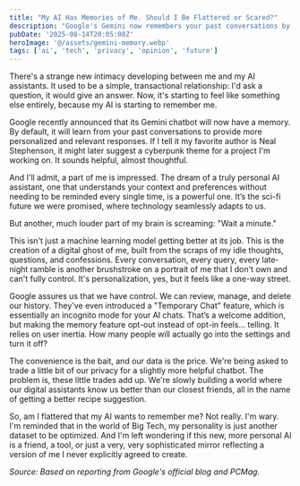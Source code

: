 ```yaml
---
title: "My AI Has Memories of Me. Should I Be Flattered or Scared?"
description: "Google's Gemini now remembers your past conversations by default. It's a push for personalization, but I can't help but feel like my digital ghost is being created without my permission."
pubDate: '2025-08-14T20:05:00Z'
heroImage: '@/assets/gemini-memory.webp'
tags: ['ai', 'tech', 'privacy', 'opinion', 'future']
---
```


There's a strange new intimacy developing between me and my AI assistants. It used to be a simple, transactional relationship: I'd ask a question, it would give an answer. Now, it's starting to feel like something else entirely, because my AI is starting to remember me.

Google recently announced that its Gemini chatbot will now have a memory. By default, it will learn from your past conversations to provide more personalized and relevant responses. If I tell it my favorite author is Neal Stephenson, it might later suggest a cyberpunk theme for a project I'm working on. It sounds helpful, almost thoughtful.

And I'll admit, a part of me is impressed. The dream of a truly personal AI assistant, one that understands your context and preferences without needing to be reminded every single time, is a powerful one. It’s the sci-fi future we were promised, where technology seamlessly adapts to us.

But another, much louder part of my brain is screaming: "Wait a minute."

This isn't just a machine learning model getting better at its job. This is the creation of a digital ghost of me, built from the scraps of my idle thoughts, questions, and confessions. Every conversation, every query, every late-night ramble is another brushstroke on a portrait of me that I don't own and can't fully control. It's personalization, yes, but it feels like a one-way street.

Google assures us that we have control. We can review, manage, and delete our history. They've even introduced a "Temporary Chat" feature, which is essentially an incognito mode for your AI chats. That’s a welcome addition, but making the memory feature opt-out instead of opt-in feels... telling. It relies on user inertia. How many people will actually go into the settings and turn it off?

The convenience is the bait, and our data is the price. We're being asked to trade a little bit of our privacy for a slightly more helpful chatbot. The problem is, these little trades add up. We're slowly building a world where our digital assistants know us better than our closest friends, all in the name of getting a better recipe suggestion.

So, am I flattered that my AI wants to remember me? Not really. I'm wary. I'm reminded that in the world of Big Tech, my personality is just another dataset to be optimized. And I'm left wondering if this new, more personal AI is a friend, a tool, or just a very, very sophisticated mirror reflecting a version of me I never explicitly agreed to create.

*Source: Based on reporting from Google's official blog and PCMag.*
